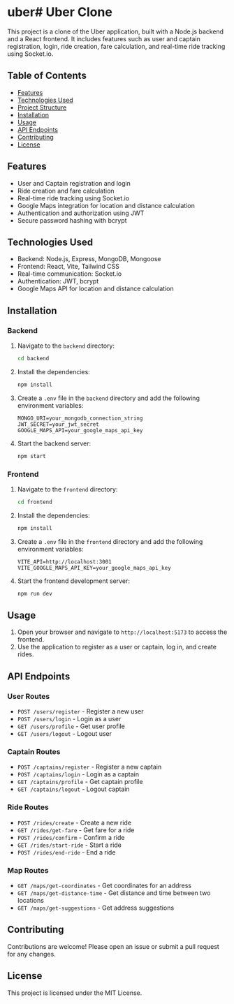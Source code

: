 # uber# Uber Clone

This project is a clone of the Uber application, built with a Node.js backend and a React frontend. It includes features such as user and captain registration, login, ride creation, fare calculation, and real-time ride tracking using Socket.io.

## Table of Contents

- [Features](#features)
- [Technologies Used](#technologies-used)
- [Project Structure](#project-structure)
- [Installation](#installation)
- [Usage](#usage)
- [API Endpoints](#api-endpoints)
- [Contributing](#contributing)
- [License](#license)

## Features

- User and Captain registration and login
- Ride creation and fare calculation
- Real-time ride tracking using Socket.io
- Google Maps integration for location and distance calculation
- Authentication and authorization using JWT
- Secure password hashing with bcrypt

## Technologies Used

- Backend: Node.js, Express, MongoDB, Mongoose
- Frontend: React, Vite, Tailwind CSS
- Real-time communication: Socket.io
- Authentication: JWT, bcrypt
- Google Maps API for location and distance calculation


## Installation

### Backend

1. Navigate to the `backend` directory:

    ```sh
    cd backend
    ```

2. Install the dependencies:

    ```sh
    npm install
    ```

3. Create a `.env` file in the `backend` directory and add the following environment variables:

    ```env
    MONGO_URI=your_mongodb_connection_string
    JWT_SECRET=your_jwt_secret
    GOOGLE_MAPS_API=your_google_maps_api_key
    ```

4. Start the backend server:

    ```sh
    npm start
    ```

### Frontend

1. Navigate to the `frontend` directory:

    ```sh
    cd frontend
    ```

2. Install the dependencies:

    ```sh
    npm install
    ```

3. Create a `.env` file in the `frontend` directory and add the following environment variables:

    ```env
    VITE_API=http://localhost:3001
    VITE_GOOGLE_MAPS_API_KEY=your_google_maps_api_key
    ```

4. Start the frontend development server:

    ```sh
    npm run dev
    ```

## Usage

1. Open your browser and navigate to `http://localhost:5173` to access the frontend.
2. Use the application to register as a user or captain, log in, and create rides.

## API Endpoints

### User Routes

- `POST /users/register` - Register a new user
- `POST /users/login` - Login as a user
- `GET /users/profile` - Get user profile
- `GET /users/logout` - Logout user

### Captain Routes

- `POST /captains/register` - Register a new captain
- `POST /captains/login` - Login as a captain
- `GET /captains/profile` - Get captain profile
- `GET /captains/logout` - Logout captain

### Ride Routes

- `POST /rides/create` - Create a new ride
- `GET /rides/get-fare` - Get fare for a ride
- `POST /rides/confirm` - Confirm a ride
- `GET /rides/start-ride` - Start a ride
- `POST /rides/end-ride` - End a ride

### Map Routes

- `GET /maps/get-coordinates` - Get coordinates for an address
- `GET /maps/get-distance-time` - Get distance and time between two locations
- `GET /maps/get-suggestions` - Get address suggestions

## Contributing

Contributions are welcome! Please open an issue or submit a pull request for any changes.

## License

This project is licensed under the MIT License.
